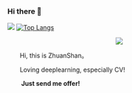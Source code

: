 ### Hi there 👋

<!--
**ZhuanShan/ZhuanShan** is a ✨ _special_ ✨ repository because its `README.md` (this file) appears on your GitHub profile.

Here are some ideas to get you started:

- 🔭 I’m currently working on ...
- 🌱 I’m currently learning ...
- 👯 I’m looking to collaborate on ...
- 🤔 I’m looking for help with ...
- 💬 Ask me about ...
- 📫 How to reach me: ...
- 😄 Pronouns: ...
- ⚡ Fun fact: ...
-->
![](https://github-readme-stats.vercel.app/api?username=ZhuanShan)
[![Top Langs](https://github-readme-stats.vercel.app/api/top-langs/?username=ZhuanShan)](https://github.com/anuraghazra/github-readme-stats)
<div align="center"> <img src="https://activity-graph.herokuapp.com/graph?username=ZhuanShan&theme=xcode" /> </div>

<p>&emsp;&emsp;Hi, this is ZhuanShan。</p>
<p>&emsp;&emsp;Loving deeplearning, especially CV!</p>
<p><strong>&emsp;&emsp; Just send me offer! </strong></p>
